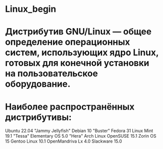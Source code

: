 # Linux_begin
# Дистрибутив GNU/Linux — общее определение операционных систем, использующих ядро Linux, готовых для конечной установки на пользовательское оборудование.
# Наиболее распространённых дистрибутивы:
  Ubuntu 22.04 "Jammy Jellyfish"
  Debian 10 "Buster"
  Fedora 31
  Linux Mint 19.1 "Tessa"
  Elementary OS 5.0 "Hera"
  Arch Linux
  OpenSUSE 15.1
  Zorin OS 15
  Gentoo Linux 10.1
  OpenMandriva Lx 4.0
  Slackware 15.0

